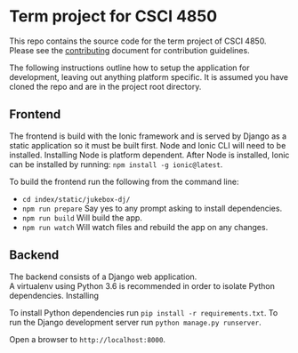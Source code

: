 # Term project for CSCI 4850

This repo contains the source code for the term project of CSCI 4850. Please see the [contributing](https://github.com/jakeharding/jukebox-dj/blob/master/CONTRIBUTING.md) document for contribution guidelines.

The following instructions outline how to setup the application for development, leaving out anything platform specific.
It is assumed you have cloned the repo and are in the project root directory.

## Frontend

The frontend is build with the Ionic framework and is served by Django as a static application so it must be built first.
Node and Ionic CLI will need to be installed.  Installing Node is platform dependent. After Node is installed, Ionic can be installed by running:
`npm install -g ionic@latest`.

To build the frontend run the following from the command line:
- `cd index/static/jukebox-dj/`
- `npm run prepare` Say yes to any prompt asking to install dependencies.
- `npm run build` Will build the app.
- `npm run watch` Will watch files and rebuild the app on any changes.


## Backend

The backend consists of a Django web application.  
A virtualenv using Python 3.6 is recommended in order to isolate Python dependencies.
Installing 

To install Python dependencies run `pip install -r requirements.txt`.
To run the Django development server run `python manage.py runserver`.

Open a browser to `http://localhost:8000`.

